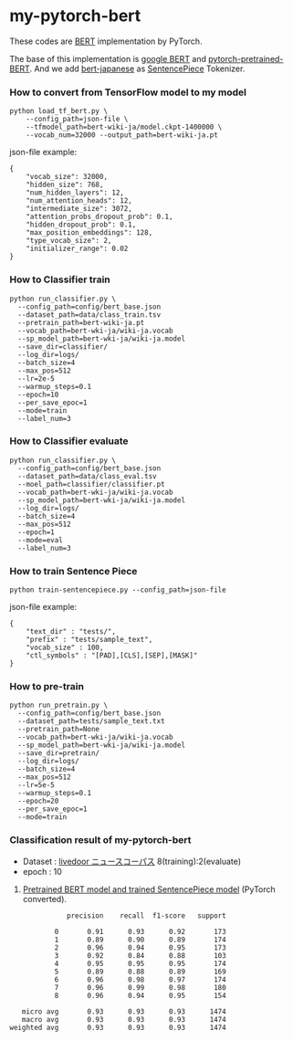# my-pytorch-bert
These codes are [BERT](https://arxiv.org/abs/1810.04805) implementation by PyTorch.

The base of this implementation is [google BERT](https://github.com/google-research/bert) and [pytorch-pretrained-BERT](https://github.com/huggingface/pytorch-pretrained-BERT).
And we add [bert-japanese](https://github.com/yoheikikuta/bert-japanese) as [SentencePiece](https://github.com/google/sentencepiece) Tokenizer.

### How to convert from TensorFlow model to my model
```
python load_tf_bert.py \
    --config_path=json-file \
    --tfmodel_path=bert-wiki-ja/model.ckpt-1400000 \
    --vocab_num=32000 --output_path=bert-wiki-ja.pt
```
json-file example:
```
{
	"vocab_size": 32000,
	"hidden_size": 768,
	"num_hidden_layers": 12,
	"num_attention_heads": 12,
	"intermediate_size": 3072,
	"attention_probs_dropout_prob": 0.1,
	"hidden_dropout_prob": 0.1,
	"max_position_embeddings": 128,
	"type_vocab_size": 2,
	"initializer_range": 0.02
}
```

### How to Classifier train
```
python run_classifier.py \
  --config_path=config/bert_base.json
  --dataset_path=data/class_train.tsv
  --pretrain_path=bert-wiki-ja.pt
  --vocab_path=bert-wki-ja/wiki-ja.vocab
  --sp_model_path=bert-wki-ja/wiki-ja.model
  --save_dir=classifier/
  --log_dir=logs/
  --batch_size=4
  --max_pos=512
  --lr=2e-5
  --warmup_steps=0.1
  --epoch=10
  --per_save_epoc=1
  --mode=train
  --label_num=3
```

### How to Classifier evaluate
```
python run_classifier.py \
  --config_path=config/bert_base.json
  --dataset_path=data/class_eval.tsv
  --moel_path=classifier/classifier.pt
  --vocab_path=bert-wki-ja/wiki-ja.vocab
  --sp_model_path=bert-wki-ja/wiki-ja.model
  --log_dir=logs/
  --batch_size=4
  --max_pos=512
  --epoch=1
  --mode=eval
  --label_num=3
```

### How to train Sentence Piece
```
python train-sentencepiece.py --config_path=json-file
```
json-file example:
```
{
    "text_dir" : "tests/",
    "prefix" : "tests/sample_text",
    "vocab_size" : 100,
    "ctl_symbols" : "[PAD],[CLS],[SEP],[MASK]"
}
```

### How to pre-train
```
python run_pretrain.py \
  --config_path=config/bert_base.json
  --dataset_path=tests/sample_text.txt
  --pretrain_path=None
  --vocab_path=bert-wki-ja/wiki-ja.vocab
  --sp_model_path=bert-wki-ja/wiki-ja.model
  --save_dir=pretrain/
  --log_dir=logs/
  --batch_size=4
  --max_pos=512
  --lr=5e-5
  --warmup_steps=0.1
  --epoch=20
  --per_save_epoc=1
  --mode=train
```


### Classification result of my-pytorch-bert
- Dataset : [livedoor ニュースコーパス](https://www.rondhuit.com/download.html)  8(training):2(evaluate)
- epoch : 10

1. [Pretrained BERT model and trained SentencePiece model](https://drive.google.com/drive/folders/1Zsm9DD40lrUVu6iAnIuTH2ODIkh-WM-O?usp=sharing) (PyTorch converted).
 ```
               precision    recall  f1-score   support

            0       0.91      0.93      0.92       173
            1       0.89      0.90      0.89       174
            2       0.96      0.94      0.95       173
            3       0.92      0.84      0.88       103
            4       0.95      0.95      0.95       174
            5       0.89      0.88      0.89       169
            6       0.96      0.98      0.97       174
            7       0.96      0.99      0.98       180
            8       0.96      0.94      0.95       154

    micro avg       0.93      0.93      0.93      1474
    macro avg       0.93      0.93      0.93      1474
weighted avg       0.93      0.93      0.93      1474
```

